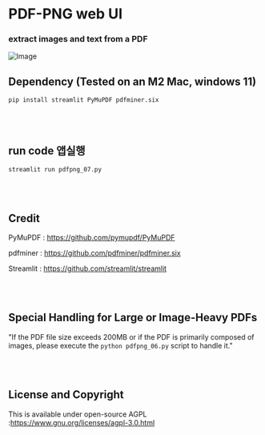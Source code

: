 # PDF-PNG web UI

### extract images and text from a PDF

![Image](https://github.com/leeseomin/PDF_PNG/blob/main/pic/07.png)



## Dependency (Tested on an M2 Mac, windows 11) 


```pip install streamlit PyMuPDF pdfminer.six```


<br>
<br>


## run code 앱실행  

```streamlit run pdfpng_07.py```


 <br/>


 <br/>




## Credit

PyMuPDF : https://github.com/pymupdf/PyMuPDF 

pdfminer : https://github.com/pdfminer/pdfminer.six

Streamlit : https://github.com/streamlit/streamlit

 <br/>
 
 <br/>


## Special Handling for Large or Image-Heavy PDFs

"If the PDF file size exceeds 200MB or if the PDF is primarily composed of images, please execute the  ``` python pdfpng_06.py ``` script to handle it."

 <br/>
 
 <br/>

## License and Copyright

This is available under open-source AGPL  :https://www.gnu.org/licenses/agpl-3.0.html 

